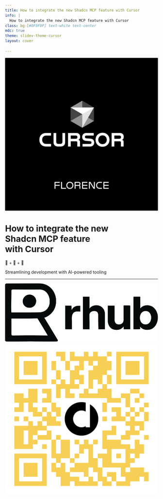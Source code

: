 ```yaml
---
title: How to integrate the new Shadcn MCP feature with Cursor
info: |
  How to integrate the new Shadcn MCP feature with Cursor
class: bg-[#0F0F0F] text-white text-center
mdc: true
theme: slidev-theme-cursor
layout: cover

---
```


<div class="flex flex-col items-center text-center space-y-4">
  <img src="/assets/Cursor_Italy.png" alt="Cursor Italy" class="w-40 h-40 object-contain" />
  <div class="space-y-3">
    <h1 class="text-3xl font-bold leading-tight">How to integrate the new<br/>Shadcn MCP feature<br/>with Cursor</h1>
    <p class="text-lg text-blue-300 font-semibold">🔧 + 🔗 + 🧠</p>
    <p class="text-base opacity-80">Streamlining development with AI-powered tooling</p>
  </div>
</div>

---

<div class="flex flex-col items-center justify-center h-full space-y-8">
  <img src="/assets/rhub_logo_transparent.png" alt="Rhub Logo" class="w-64 h-auto object-contain invert" />
  <img src="/assets/rhub-qrcode.png" alt="Rhub QR Code" class="w-48 h-48 object-contain" />
</div> 